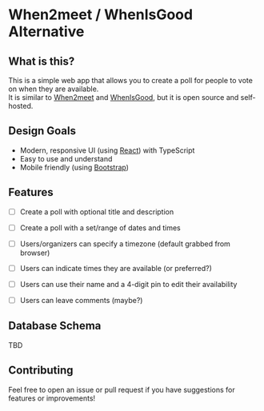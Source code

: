 # When2meet / WhenIsGood Alternative


## What is this?

This is a simple web app that allows you to create a poll for people to vote on when they are available.  
It is similar to [When2meet](https://www.when2meet.com/) and [WhenIsGood](https://whenisgood.net/), but it is open source and self-hosted.


## Design Goals

- Modern, responsive UI (using [React](https://reactjs.org/)) with TypeScript
- Easy to use and understand
- Mobile friendly (using [Bootstrap](https://getbootstrap.com/))


## Features

- [ ] Create a poll with optional title and description
- [ ] Create a poll with a set/range of dates and times
- [ ] Users/organizers can specify a timezone (default grabbed from browser)
- [ ] Users can indicate times they are available (or preferred?)
- [ ] Users can use their name and a 4-digit pin to edit their availability
- [ ] Users can leave comments (maybe?)


## Database Schema

TBD


## Contributing

Feel free to open an issue or pull request if you have suggestions for features or improvements!
